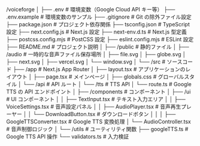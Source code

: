 /voiceforge
│
├── .env # 環境変数（Google Cloud API キー等）
├── .env.example # 環境変数のサンプル
├── .gitignore # Git の除外ファイル設定
├── package.json # プロジェクト依存関係
├── tsconfig.json # TypeScript 設定
├── next.config.js # Next.js 設定
├── next-env.d.ts # Next.js 型定義
├── postcss.config.mjs # PostCSS 設定
├── eslint.config.mjs # ESLint 設定
├── README.md # プロジェクト説明
│
├── /public # 静的ファイル
│ ├── /audio # 一時的な音声ファイル保存場所
│ ├── file.svg
│ ├── globe.svg
│ ├── next.svg
│ ├── vercel.svg
│ └── window.svg
│
└── /src # ソースコード
├── /app # Next.js App Router
│ ├── layout.tsx # アプリケーションのレイアウト
│ ├── page.tsx # メインページ
│ ├── globals.css # グローバルスタイル
│ └── /api # API ルート
│ └── /tts # TTS API
│ └── route.ts # Google TTS の API エンドポイント
│
├── /components # コンポーネント
│ ├── /ui # UI コンポーネント
│ │ ├── TextInput.tsx # テキスト入力エリア
│ │ ├── VoiceSettings.tsx # 音声設定パネル
│ │ ├── AudioPlayer.tsx # 音声再生プレーヤー
│ │ └── DownloadButton.tsx # ダウンロードボタン
│ │
│ ├── GoogleTTSConverter.tsx # Google TTS 変換処理
│ └── AudioController.tsx # 音声制御ロジック
│
└── /utils # ユーティリティ関数
├── googleTTS.ts # Google TTS API 操作
└── validators.ts # 入力検証
